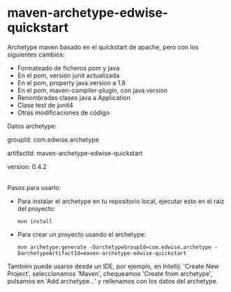 maven-archetype-edwise-quickstart
================

Archetype maven basado en el quickstart de apache, pero con los siguientes cambios:

- Formateado de ficheros pom y java
- En el pom, versión junit actualizada
- En el pom, property java.version a 1.8
- En el pom, maven-compiler-plugin, con java.version
- Renombradas clases java a Application
- Clase test de junit4
- Otras modificaciones de código

Datos archetype:

groupId: com.edwise.archetype

artifactId: maven-archetype-edwise-quickstart

version: 0.4.2

<br/>
Pasos para usarlo:

- Para instalar el archetype en tu repositorio local, ejecutar esto en el raiz del proyecto:

    ```
    mvn install
    ```
 
- Para crear un proyecto usando el archetype: 

    ```
    mvn archetype:generate -DarchetypeGroupId=com.edwise.archetype -DarchetypeArtifactId=maven-archetype-edwise-quickstart
    ```
 También puede usarse desde un IDE, por ejemplo, en Intellij: 'Create New Project', seleccionamos 'Maven', chequeamos  'Create from archetype', pulsamos en 'Add archetype...' y rellenamos con los datos del archetype.
